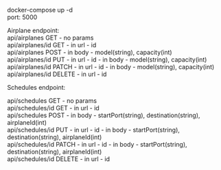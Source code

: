 docker-compose up -d </br>
port: 5000 </br>

Airplane endpoint: </br>
api/airplanes GET - no params </br>
api/airplanes/id GET - in url - id </br>
api/airplanes POST - in body - model(string), capacity(int) </br>
api/airplanes/id PUT - in url - id - in body - model(string), capacity(int) </br>
api/airplanes/id PATCH - in url - id - in body - model(string), capacity(int) </br>
api/airplanes/id DELETE - in url - id </br>

Schedules endpoint: </br>

api/schedules GET - no params </br>
api/schedules/id GET - in url - id </br>
api/schedules POST - in body - startPort(string), destination(string), airplaneId(int) </br>
api/schedules/id PUT - in url - id - in body - startPort(string), destination(string), airplaneId(int) </br>
api/schedules/id PATCH - in url - id - in body - startPort(string), destination(string), airplaneId(int) </br>
api/schedules/id DELETE - in url - id </br>

